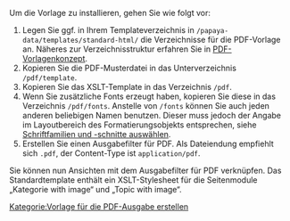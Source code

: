 
Um die Vorlage zu installieren, gehen Sie wie folgt vor:

1.  Legen Sie ggf. in Ihrem Templateverzeichnis in `/papaya-data/templates/standard-html/` die Verzeichnisse für die PDF-Vorlage an. Näheres zur Verzeichnisstruktur erfahren Sie in [PDF-Vorlagenkonzept](PDF-Vorlagenkonzept.md).
2.  Kopieren Sie die PDF-Musterdatei in das Unterverzeichnis `/pdf/template`.
3.  Kopieren Sie das XSLT-Template in das Verzeichnis `/pdf`.
4.  Wenn Sie zusätzliche Fonts erzeugt haben, kopieren Sie diese in das Verzeichnis `/pdf/fonts`. Anstelle von `/fonts` können Sie auch jeden anderen beliebigen Namen benutzen. Dieser muss jedoch der Angabe im Layoutbereich des Formatierungsobjekts entsprechen, siehe [Schriftfamilien und -schnitte auswählen](Schriftfamilien_und_-schnitte_auswählen.md).
5.  Erstellen Sie einen Ausgabefilter für PDF. Als Dateiendung empfiehlt sich `.pdf`, der Content-Type ist `application/pdf`.

Sie können nun Ansichten mit dem Ausgabefilter für PDF verknüpfen. Das Standardtemplate enthält ein XSLT-Stylesheet für die Seitenmodule „Kategorie with image“ und „Topic with image“.

[Kategorie:Vorlage für die PDF-Ausgabe erstellen](export_de/Kategorie:Vorlage_fuer_die_PDF-Ausgabe_erstellen.md)
